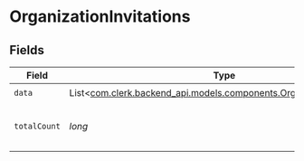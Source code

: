 # OrganizationInvitations


## Fields

| Field                                                                                                                     | Type                                                                                                                      | Required                                                                                                                  | Description                                                                                                               |
| ------------------------------------------------------------------------------------------------------------------------- | ------------------------------------------------------------------------------------------------------------------------- | ------------------------------------------------------------------------------------------------------------------------- | ------------------------------------------------------------------------------------------------------------------------- |
| `data`                                                                                                                    | List<[com.clerk.backend_api.models.components.OrganizationInvitation](../../models/components/OrganizationInvitation.md)> | :heavy_check_mark:                                                                                                        | N/A                                                                                                                       |
| `totalCount`                                                                                                              | *long*                                                                                                                    | :heavy_check_mark:                                                                                                        | Total number of organization invitations<br/>                                                                             |
